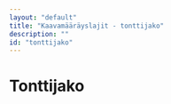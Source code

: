 ```yaml
---
layout: "default"
title: "Kaavamääräyslajit - tonttijako"
description: ""
id: "tonttijako"
---
```

# Tonttijako